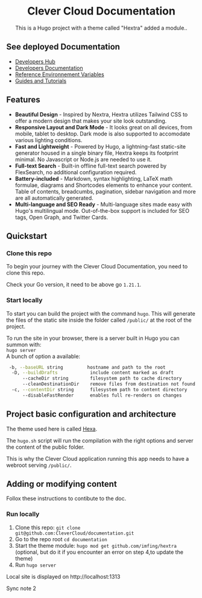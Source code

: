 
<div align="center">
  <h1 align="center">Clever Cloud Documentation</h1>
  <p align="center">
This is a Hugo project with a theme called "Hextra" added a module..</p>
</div>

## See deployed Documentation

- [Developers Hub](https://developers.clever-cloud.com/)
- [Developers Documentation](https://developers.clever-cloud.com/doc/)
- [Reference Environnement Variables](https://developers.clever-cloud.com/doc/reference/reference-environment-variables/)
- [Guides and Tutorials](https://developers.clever-cloud.com/guides/)

## Features

- **Beautiful Design** - Inspired by Nextra, Hextra utilizes Tailwind CSS to offer a modern design that makes your site look outstanding.
- **Responsive Layout and Dark Mode** - It looks great on all devices, from mobile, tablet to desktop. Dark mode is also supported to accomodate various lighting conditions.
- **Fast and Lightweight** - Powered by Hugo, a lightning-fast static-site generator housed in a single binary file, Hextra keeps its footprint minimal. No Javascript or Node.js are needed to use it.
- **Full-text Search** - Built-in offline full-text search powered by FlexSearch, no additional configuration required.
- **Battery-included** - Markdown, syntax highlighting, LaTeX math formulae, diagrams and Shortcodes elements to enhance your content. Table of contents, breadcumbs, pagination, sidebar navigation and more are all automatically generated.
- **Multi-language and SEO Ready** - Multi-language sites made easy with Hugo's multilingual mode. Out-of-the-box support is included for SEO tags, Open Graph, and Twitter Cards.

## Quickstart

### Clone this repo

To begin your journey with the Clever Cloud Documentation, you need to clone this repo.

Check your Go version, it need to be above go `1.21.1`.

### Start locally

To start you can build the project with the command `hugo`. This will generate the files of the static site inside the folder called `/public/` at the root of the project.

To run the site in your browser, there is a server built in Hugo you can summon with:  
`hugo server`  
A bunch of option a available:

```bash
 -b, --baseURL string         hostname and path to the root
  -D, --buildDrafts            include content marked as draft
      --cacheDir string        filesystem path to cache directory
      --cleanDestinationDir    remove files from destination not found in static directories
  -c, --contentDir string      filesystem path to content directory
      --disableFastRender      enables full re-renders on changes
```

## Project basic configuration and architecture

The theme used here is called [Hexa](https://imfing.github.io/hextra/).

The `hugo.sh` script will run the compilation with the right options and server the content of the public folder.

This is why the Clever Cloud application running this app needs to have a webroot serving `/public/`.

## Adding or modifying content

Follox these instructions to contibute to the doc.

### Run locally

1. Clone this repo: `git clone git@github.com:CleverCloud/documentation.git`
2. Go to the repo root `cd documentation`
3. Start the theme module: `hugo mod get github.com/imfing/hextra` (optional, but do it if you encounter an error on step 4,to update the theme)
4. Run `hugo server`

Local site is displayed on http://localhost:1313

Sync note 2